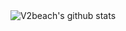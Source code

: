 <div align="center">
    <img src="https://github-readme-stats.vercel.app/api?username=V2beach&show_icons=true&include_all_commits=true" alt="V2beach's github stats" align="center"/>
</div>
